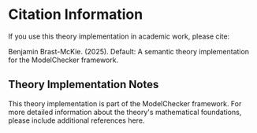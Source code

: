 # Citation Information

If you use this theory implementation in academic work, please cite:

Benjamin Brast-McKie. (2025). Default: A semantic theory implementation for the
ModelChecker framework.

## Theory Implementation Notes

This theory implementation is part of the ModelChecker framework.
For more detailed information about the theory's mathematical foundations,
please include additional references here.
